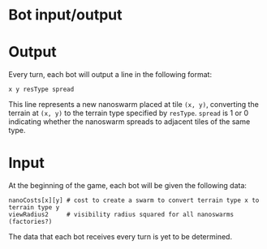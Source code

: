 # Bot input/output

# Output

Every turn, each bot will output a line in the following format:

    x y resType spread

This line represents a new nanoswarm placed at tile `(x, y)`, converting the terrain at `(x, y)` to the terrain type specified by `resType`.
`spread` is 1 or 0 indicating whether the nanoswarm spreads to adjacent tiles of the same type.

# Input

At the beginning of the game, each bot will be given the following data:

    nanoCosts[x][y] # cost to create a swarm to convert terrain type x to terrain type y
    viewRadius2     # visibility radius squared for all nanoswarms (factories?)

The data that each bot receives every turn is yet to be determined.    
